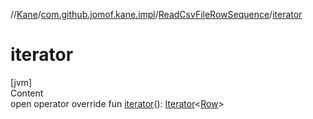 //[Kane](../../index.md)/[com.github.jomof.kane.impl](../index.md)/[ReadCsvFileRowSequence](index.md)/[iterator](iterator.md)



# iterator  
[jvm]  
Content  
open operator override fun [iterator](iterator.md)(): [Iterator](https://kotlinlang.org/api/latest/jvm/stdlib/kotlin.collections/-iterator/index.html)<[Row](../../com.github.jomof.kane.api/-row/index.md)>  




